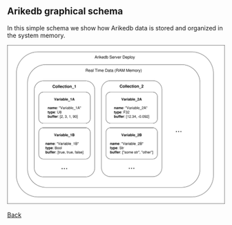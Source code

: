 ## Arikedb graphical schema

In this simple schema we show how Arikedb data is stored and organized in the system memory.

![Data Structure](../meta/Arikedb-DataOrganization.svg)

[Back](../README.md)
